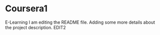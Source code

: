 # Coursera1
E-Learning
I am editing the README file. Adding some more details about the project description.
EDIT2
